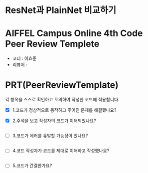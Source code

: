 # ResNet과 PlainNet 비교하기

# AIFFEL Campus Online 4th Code Peer Review Templete
- 코더 : 이효준
- 리뷰어 : 


# PRT(PeerReviewTemplate)
각 항목을 스스로 확인하고 토의하여 작성한 코드에 적용합니다.
- [x] 1.코드가 정상적으로 동작하고 주어진 문제를 해결했나요?  
  
- [x] 2.주석을 보고 작성자의 코드가 이해되었나요?  
```python
```  
>  

- [ ] 3.코드가 에러를 유발할 가능성이 있나요?
```python
```
>  
- [ ] 4.코드 작성자가 코드를 제대로 이해하고 작성했나요?
```python
```
>

- [ ] 5.코드가 간결한가요?
```python
```
> 
